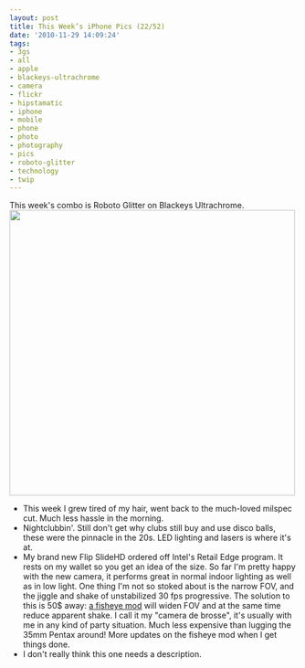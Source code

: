 ```yaml
---
layout: post
title: This Week’s iPhone Pics (22/52)
date: '2010-11-29 14:09:24'
tags:
- 3gs
- all
- apple
- blackeys-ultrachrome
- camera
- flickr
- hipstamatic
- iphone
- mobile
- phone
- photo
- photography
- pics
- roboto-glitter
- technology
- twip
---
```


This week's combo is Roboto Glitter on Blackeys Ultrachrome.
<a href="http://www.flickr.com/photos/maximerousseau/5217967604/"><img alt="" src="http://farm6.static.flickr.com/5005/5217967604_fde512ace5.jpg" class="aligncenter" width="500" height="500" /></a>
<ul>
	<li>This week I grew tired of my hair, went back to the much-loved milspec cut. Much less hassle in the morning.</li>
	<li>Nightclubbin'. Still don't get why clubs still buy and use disco balls, these were the pinnacle in the 20s. LED lighting and lasers is where it's at.</li>
	<li>My brand new Flip SlideHD ordered off Intel's Retail Edge program. It rests on my wallet so you get an idea of the size. So far I'm pretty happy with the new camera, it performs great in normal indoor lighting as well as in low light. One thing I'm not so stoked about is the narrow FOV, and the jiggle and shake of unstabilized 30 fps progressive. The solution to this is 50$ away: <a href="http://www.youtube.com/watch?v=MXJFiYI0N7s">a fisheye mod</a> will widen FOV and at the same time reduce apparent shake. I call it my "camera de brosse", it's usually with me in any kind of party situation. Much less expensive than lugging the 35mm Pentax around! More updates on the fisheye mod when I get things done.</li>
	<li>I don't really think this one needs a description.</li>
</ul>





